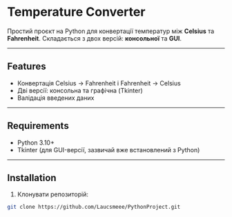 # Temperature Converter

Простий проєкт на Python для конвертації температур між **Celsius** та **Fahrenheit**. Складається з двох версій: **консольної** та **GUI**.

---

## Features

- Конвертація Celsius → Fahrenheit і Fahrenheit → Celsius
- Дві версії: консольна та графічна (Tkinter)
- Валідація введених даних

---

## Requirements

- Python 3.10+
- Tkinter (для GUI-версії, зазвичай вже встановлений з Python)

---

## Installation

1. Клонувати репозиторій:
```bash
git clone https://github.com/Laucsmeee/PythonProject.git
